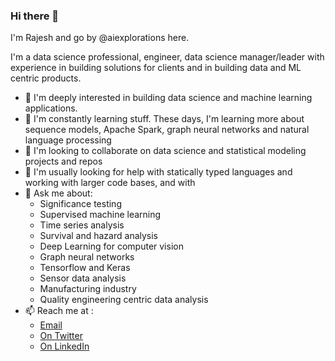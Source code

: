 ### Hi there 👋

I'm Rajesh and go by @aiexplorations here.

I'm a data science professional, engineer, data science manager/leader with experience in building solutions for clients and in building data and ML centric products.

* 🔭 I'm deeply interested in building data science and machine learning applications.
* 🌱 I'm constantly learning stuff. These days, I'm learning more about sequence models, Apache Spark, graph neural networks and natural language processing
* 👯 I'm looking to collaborate on data science and statistical modeling projects and repos 
* 🤔 I'm usually looking for help with statically typed languages and working with larger code bases, and with 
* 💬 Ask me about: 
  - Significance testing
  - Supervised machine learning
  - Time series analysis
  - Survival and hazard analysis
  - Deep Learning for computer vision
  - Graph neural networks
  - Tensorflow and Keras
  - Sensor data analysis
  - Manufacturing industry
  - Quality engineering centric data analysis
* 📫 Reach me at :
  - [Email](mailto:rexplorations@gmail.com)
  - [On Twitter](https://twitter.com/aiexplorations)
  - [On LinkedIn](https://linkedin.com/in/rajeshrs)



<!--
**aiexplorations/aiexplorations** is a ✨ _special_ ✨ repository because its `README.md` (this file) appears on your GitHub profile.

Here are some ideas to get you started:

- 🔭 I’m currently working on ...
- 🌱 I’m currently learning ...
- 👯 I’m looking to collaborate on ...
- 🤔 I’m looking for help with ...
- 💬 Ask me about ...
- 📫 How to reach me: ...
- 😄 Pronouns: ...
- ⚡ Fun fact: ...
-->
